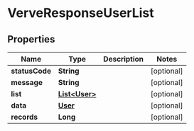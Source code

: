 
# VerveResponseUserList

## Properties
Name | Type | Description | Notes
------------ | ------------- | ------------- | -------------
**statusCode** | **String** |  |  [optional]
**message** | **String** |  |  [optional]
**list** | [**List&lt;User&gt;**](User.md) |  |  [optional]
**data** | [**User**](User.md) |  |  [optional]
**records** | **Long** |  |  [optional]



